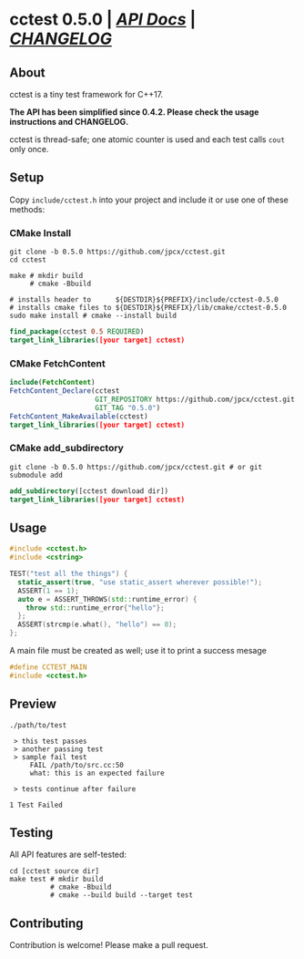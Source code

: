 # cctest 0.5.0 | [_API Docs_](http://jpcx.github.io/cctest/cctest_8h.html) | [_CHANGELOG_](https://github.com/jpcx/cctest/blob/0.5.0/CHANGELOG.md)

## About

cctest is a tiny test framework for C++17.  

__The API has been simplified since 0.4.2. Please check the usage instructions and CHANGELOG.__

cctest is thread-safe; one atomic counter is used and each test calls `cout` only once.

## Setup

Copy `include/cctest.h` into your project and include it or use one of these methods:

### CMake Install

```shell
git clone -b 0.5.0 https://github.com/jpcx/cctest.git
cd cctest

make # mkdir build
     # cmake -Bbuild

# installs header to      ${DESTDIR}${PREFIX}/include/cctest-0.5.0
# installs cmake files to ${DESTDIR}${PREFIX}/lib/cmake/cctest-0.5.0
sudo make install # cmake --install build
```
```cmake
find_package(cctest 0.5 REQUIRED)
target_link_libraries([your target] cctest)
```

### CMake FetchContent

```cmake
include(FetchContent)
FetchContent_Declare(cctest
                     GIT_REPOSITORY https://github.com/jpcx/cctest.git
                     GIT_TAG "0.5.0")
FetchContent_MakeAvailable(cctest)
target_link_libraries([your target] cctest)
```

### CMake add\_subdirectory

```shell
git clone -b 0.5.0 https://github.com/jpcx/cctest.git # or git submodule add
```
```cmake
add_subdirectory([cctest download dir])
target_link_libraries([your target] cctest)
```

## Usage

```cpp
#include <cctest.h>
#include <cstring>

TEST("test all the things") {
  static_assert(true, "use static_assert wherever possible!");
  ASSERT(1 == 1);
  auto e = ASSERT_THROWS(std::runtime_error) {
    throw std::runtime_error{"hello"};
  };
  ASSERT(strcmp(e.what(), "hello") == 0);
};
```

A main file must be created as well; use it to print a success mesage

```cpp
#define CCTEST_MAIN
#include <cctest.h>
```

## Preview

``` shell
./path/to/test

 > this test passes
 > another passing test
 > sample fail test
     FAIL /path/to/src.cc:50
     what: this is an expected failure

 > tests continue after failure

1 Test Failed
```

## Testing

All API features are self-tested:

```shell
cd [cctest source dir]
make test # mkdir build
          # cmake -Bbuild
          # cmake --build build --target test

```

## Contributing

Contribution is welcome! Please make a pull request.  
